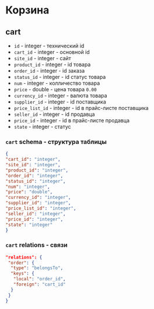 # Корзина
## cart
- `id` - integer - технический id
- `cart_id` - integer - основной id
- `site_id` - integer - сайт
- `product_id` - integer - id товара
- `order_id` - integer - id заказа 
- `status_id` - integer - id статус товара
- `num` - integer - колличество товара
- `price` - double - цена товара `0.00`
- `currency_id` - integer - валюта товара
- `supplier_id` - integer - id поставщика
- `price_list_id` - integer - id в прайс-листе поставщика
- `seller_id` - integer - id продавца
- `price_id` - integer - id в прайс-листе продавца
- `state` - integer - статус
### `cart` schema - структура таблицы
```json
{
"cart_id": "integer",
"site_id": "integer",
"product_id": "integer",
"order_id": "integer",
"status_id": "integer",
"num": "integer",
"price": "double",
"currency_id": "integer",
"supplier_id": "integer",
"price_list_id": "integer",
"seller_id": "integer",
"price_id": "integer",
"state": "integer"
}
```
### `cart` relations - связи
```json
"relations": {
 "order": {
  "type": "belongsTo",
  "keys": {
   "local": "order_id",
   "foreign": "cart_id"
  }
 }
}
```
